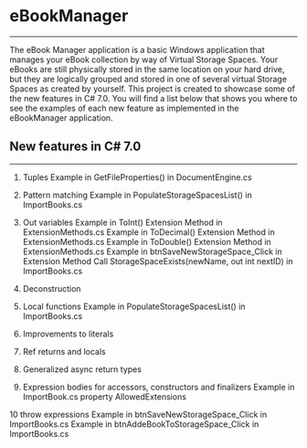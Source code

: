 # eBookManager
----
The eBook Manager application is a basic Windows application that manages your eBook collection by way of Virtual Storage Spaces. 
Your eBooks are still physically stored in the same location on your hard drive, but they are logically grouped and stored in one of several virtual Storage Spaces as created by yourself.
This project is created to showcase some of the new features in C# 7.0. 
You will find a list below that shows you where to see the examples of each new feature as implemented in the eBookManager application.

## New features in C# 7.0
----------------------------------------------------------------------------------------------------------------------------------------
1. Tuples 
		Example in GetFileProperties() in DocumentEngine.cs

2. Pattern matching
		Example in PopulateStorageSpacesList() in ImportBooks.cs

3. Out variables
		Example in ToInt() Extension Method in ExtensionMethods.cs
		Example in ToDecimal() Extension Method in ExtensionMethods.cs
		Example in ToDouble() Extension Method in ExtensionMethods.cs
		Example in btnSaveNewStorageSpace_Click in Extension Method Call StorageSpaceExists(newName, out int nextID) in ImportBooks.cs

4. Deconstruction
5. Local functions 
		Example in PopulateStorageSpacesList() in ImportBooks.cs

6. Improvements to literals
7. Ref returns and locals
8. Generalized async return types
9. Expression bodies for accessors, constructors and finalizers
		Example in ImportBook.cs property AllowedExtensions

10 throw expressions
		Example in btnSaveNewStorageSpace_Click in ImportBooks.cs
		Example in btnAddeBookToStorageSpace_Click in ImportBooks.cs